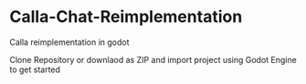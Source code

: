 # Calla-Chat-Reimplementation
Calla reimplementation in godot

Clone Repository or downlaod as ZIP and import project using Godot Engine to get started
